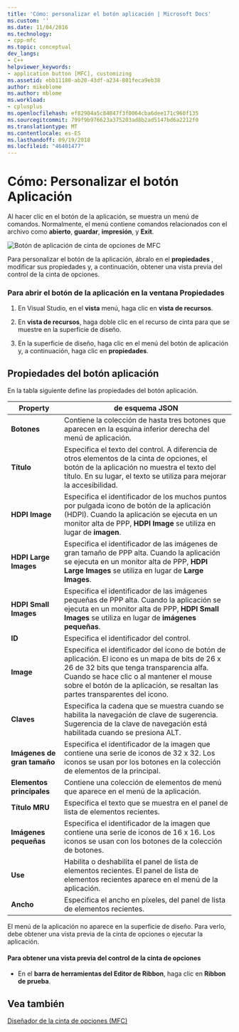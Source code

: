 ```yaml
---
title: 'Cómo: personalizar el botón aplicación | Microsoft Docs'
ms.custom: ''
ms.date: 11/04/2016
ms.technology:
- cpp-mfc
ms.topic: conceptual
dev_langs:
- C++
helpviewer_keywords:
- application button [MFC], customizing
ms.assetid: ebb11180-ab20-43df-a234-801feca9eb38
author: mikeblome
ms.author: mblome
ms.workload:
- cplusplus
ms.openlocfilehash: ef82904a5c84847f3f0064cba6dee171c960f135
ms.sourcegitcommit: 799f9b976623a375203ad8b2ad5147bd6a2212f0
ms.translationtype: MT
ms.contentlocale: es-ES
ms.lasthandoff: 09/19/2018
ms.locfileid: "46401477"
---
```

# <a name="how-to-customize-the-application-button"></a>Cómo: Personalizar el botón Aplicación

Al hacer clic en el botón de la aplicación, se muestra un menú de comandos. Normalmente, el menú contiene comandos relacionados con el archivo como **abierto**, **guardar**, **impresión**, y **Exit**.

![Botón de aplicación de cinta de opciones de MFC](../mfc/media/application_button.png "application_button")

Para personalizar el botón de la aplicación, ábralo en el **propiedades** , modificar sus propiedades y, a continuación, obtener una vista previa del control de la cinta de opciones.

### <a name="to-open-the-application-button-in-the-properties-window"></a>Para abrir el botón de la aplicación en la ventana Propiedades

1. En Visual Studio, en el **vista** menú, haga clic en **vista de recursos**.

1. En **vista de recursos**, haga doble clic en el recurso de cinta para que se muestre en la superficie de diseño.

1. En la superficie de diseño, haga clic en el menú del botón de aplicación y, a continuación, haga clic en **propiedades**.

## <a name="application-button-properties"></a>Propiedades del botón aplicación

En la tabla siguiente define las propiedades del botón aplicación.

|Property|de esquema JSON|
|--------------|----------------|
|**Botones**|Contiene la colección de hasta tres botones que aparecen en la esquina inferior derecha del menú de aplicación.|
|**Título**|Especifica el texto del control. A diferencia de otros elementos de la cinta de opciones, el botón de la aplicación no muestra el texto del título. En su lugar, el texto se utiliza para mejorar la accesibilidad.|
|**HDPI Image**|Especifica el identificador de los muchos puntos por pulgada icono de botón de la aplicación (HDPI). Cuando la aplicación se ejecuta en un monitor alta de PPP, **HDPI Image** se utiliza en lugar de **imagen**.|
|**HDPI Large Images**|Especifica el identificador de las imágenes de gran tamaño de PPP alta. Cuando la aplicación se ejecuta en un monitor alta de PPP, **HDPI Large Images** se utiliza en lugar de **Large Images**.|
|**HDPI Small Images**|Especifica el identificador de las imágenes pequeñas de PPP alta. Cuando la aplicación se ejecuta en un monitor alta de PPP, **HDPI Small Images** se utiliza en lugar de **imágenes pequeñas**.|
|**ID**|Especifica el identificador del control.|
|**Image**|Especifica el identificador del icono de botón de aplicación. El icono es un mapa de bits de 26 x 26 de 32 bits que tenga transparencia alfa. Cuando se hace clic o al mantener el mouse sobre el botón de la aplicación, se resaltan las partes transparentes del icono.|
|**Claves**|Especifica la cadena que se muestra cuando se habilita la navegación de clave de sugerencia. Sugerencia de la clave de navegación está habilitada cuando se presiona ALT.|
|**Imágenes de gran tamaño**|Especifica el identificador de la imagen que contiene una serie de iconos de 32 x 32. Los iconos se usan por los botones en la colección de elementos de la principal.|
|**Elementos principales**|Contiene una colección de elementos de menú que aparece en el menú de la aplicación.|
|**Título MRU**|Especifica el texto que se muestra en el panel de lista de elementos recientes.|
|**Imágenes pequeñas**|Especifica el identificador de la imagen que contiene una serie de iconos de 16 x 16. Los iconos se usan con los botones de la colección de botones.|
|**Use**|Habilita o deshabilita el panel de lista de elementos recientes. El panel de lista de elementos recientes aparece en el menú de la aplicación.|
|**Ancho**|Especifica el ancho en píxeles, del panel de lista de elementos recientes.|

El menú de la aplicación no aparece en la superficie de diseño. Para verlo, debe obtener una vista previa de la cinta de opciones o ejecutar la aplicación.

#### <a name="to-preview-the-ribbon-control"></a>Para obtener una vista previa del control de la cinta de opciones

- En el **barra de herramientas del Editor de Ribbon**, haga clic en **Ribbon de prueba**.

## <a name="see-also"></a>Vea también

[Diseñador de la cinta de opciones (MFC)](../mfc/ribbon-designer-mfc.md)

